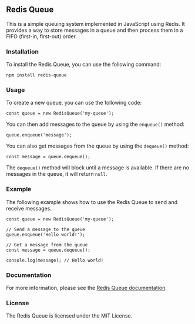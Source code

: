 ## Redis Queue

This is a simple queuing system implemented in JavaScript using Redis. It provides a way to store messages in a queue and then process them in a FIFO (first-in, first-out) order.

### Installation

To install the Redis Queue, you can use the following command:

```
npm install redis-queue
```

### Usage

To create a new queue, you can use the following code:

```
const queue = new RedisQueue('my-queue');
```

You can then add messages to the queue by using the `enqueue()` method:

```
queue.enqueue('message');
```

You can also get messages from the queue by using the `dequeue()` method:

```
const message = queue.dequeue();
```

The `dequeue()` method will block until a message is available. If there are no messages in the queue, it will return `null`.

### Example

The following example shows how to use the Redis Queue to send and receive messages.

```
const queue = new RedisQueue('my-queue');

// Send a message to the queue
queue.enqueue('Hello world!');

// Get a message from the queue
const message = queue.dequeue();

console.log(message); // Hello world!
```
### Documentation

For more information, please see the [Redis Queue documentation](https://github.com/nkl/redis-queue#readme).

### License

The Redis Queue is licensed under the MIT License.
